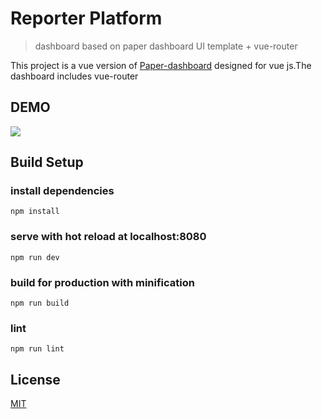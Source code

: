 # Reporter Platform
> dashboard based on paper dashboard UI template + vue-router

This project is a vue version of [Paper-dashboard](https://www.creative-tim.com/product/paper-dashboard)
designed for vue js.The dashboard includes vue-router

## DEMO
![](https://drive.google.com/file/d/1D81YlgfFhXJ5ynNhu1SyPfBzq_uYQrUZ/view?usp=sharing)

## Build Setup

### install dependencies
```
npm install
```
### serve with hot reload at localhost:8080
```
npm run dev
```
### build for production with minification
```
npm run build
```
### lint
```
npm run lint
```
## License

[MIT](https://github.com/creativetimofficial/vue-paper-dashboard/blob/master/LICENSE.md)
